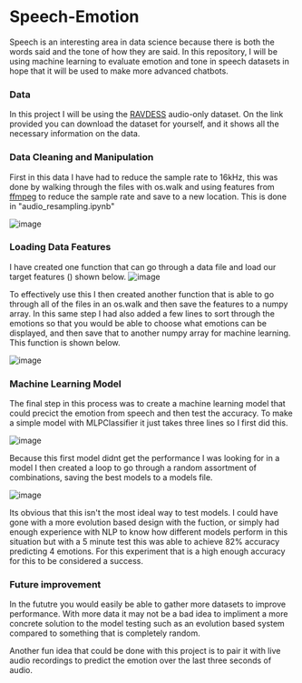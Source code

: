 # Speech-Emotion
Speech is an interesting area in data science because there is both the words said and the tone of how they are said. In this repository, I will be using machine learning to evaluate emotion and tone in speech datasets in hope that it will be used to make more advanced chatbots.


### Data
In this project I will be using the [RAVDESS](https://zenodo.org/record/1188976) audio-only dataset. On the link provided you can download the dataset for yourself, and it shows all the necessary information on the data.

### Data Cleaning and Manipulation
First in this data I have had to reduce the sample rate to 16kHz, this was done by walking through the files with os.walk and using features from [ffmpeg](https://ffmpeg.org/) to reduce the sample rate and save to a new location. This is done in "audio_resampling.ipynb"

![image](https://user-images.githubusercontent.com/81537476/160051501-f4f48fa6-570e-48d5-8ba8-88992f38abc8.png)

### Loading Data Features

I have created one function that can go through a data file and load our target features (<target features>) shown below.
  ![image](https://user-images.githubusercontent.com/81537476/160049903-be69b1e3-e30c-4a92-9c2c-2a46b5dcb408.png)

  To effectively use this I then created another function that is able to go through all of the files in an os.walk and then save the features to a numpy array. In this same step I had also added a few lines to sort through the emotions so that you would be able to choose what emotions can be displayed, and then save that to another numpy array for machine learning. This function is shown below. 
  
  ![image](https://user-images.githubusercontent.com/81537476/160050122-b704960f-a8d6-4f71-aab0-9fca0629ba9b.png)
  
 ### Machine Learning Model
The final step in this process was to create a machine learning model that could precict the emotion from speech and then test the accuracy. To make a simple model with MLPClassifier it just takes three lines so I first did this.
  
  ![image](https://user-images.githubusercontent.com/81537476/160050391-8416f812-8010-45b9-88d8-80607e2940e6.png)

  Because this first model didnt get the performance I was looking for in a model I then created a loop to go through a random assortment of combinations, saving the best models to a models file. 

![image](https://user-images.githubusercontent.com/81537476/160050443-cf1256bb-ada0-400d-8ed9-e831e5d7a38f.png)
  
 Its obvious that this isn't the most ideal way to test models. I could have gone with a more evolution based design with the fuction, or simply had enough experience with NLP to know how different models perform in this situation but with a 5 minute test this was able to achieve 82% accuracy predicting 4 emotions. For this experiment that is a high enough accuracy for this to be considered a success. 
  
  ### Future improvement
  
  In the fututre you would easily be able to gather more datasets to improve performance. With more data it may not be a bad idea to impliment a more concrete solution to the model testing such as an evolution based system compared to something that is completely random. 
  
  Another fun idea that could be done with this project is to pair it with live audio recordings to predict the emotion over the last three seconds of audio.

  
